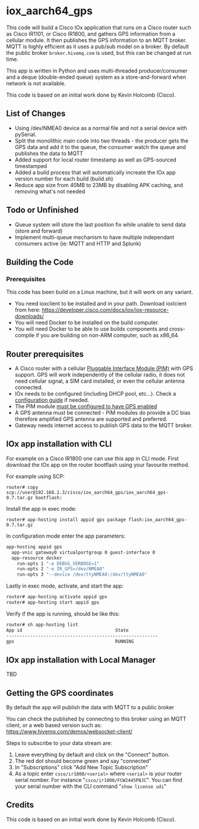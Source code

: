 # iox_aarch64_gps

This code will build a Cisco IOx application that runs on a Cisco router such as Cisco IR1101, or Cisco IR1800, and gathers GPS information from a cellular module. It then publishes the GPS information to an MQTT broker. MQTT is highly efficient as it uses a pub/sub model on a broker. By default the public broker `broker.hivemq.com` is used, but this can be changed at run time.

This app is written in Python and uses multi-threaded producer/consumer and a deque (double-ended queue) system as a store-and-forward when network is not available.

This code is based on an initial work done by Kevin Holcomb (Cisco).

## List of Changes
* Using /dev/NMEA0 device as a normal file and not a serial device with pySerial.
* Split the monolithic main code into two threads - the producer gets the GPS data and add it to the queue, the consumer watch the queue and publishes the data to MQTT 
* Added support for local router timestamp as well as GPS-sourced timestamped
* Added a build process that will automatically increate the IOx app version number for each build (build.sh)
* Reduce app size from 40MB to 23MB by disabling APK caching, and removing what's not needed


## Todo or Unfinished
* Queue system will store the last position fix while unable to send data (store and forward)
* Implement multi-queue mechanism to have multiple independant consumers active (ie: MQTT and HTTP and Splunk)

## Building the Code

### Prerequisites

This code has been build on a Linux machine, but it will work on any variant. 

* You need ioxclient to be installed and in your path. Download ioxlcient from here: https://developer.cisco.com/docs/iox/iox-resource-downloads/
* You will need Docker to be installed on the build computer.
* You will need Docker to be able to use buildx components and cross-compile if you are building on non-ARM computer, such as x86_64.

## Router prerequisites

* A Cisco router with a cellular [Pluggable Interface Module (PIM)](https://www.cisco.com/c/en/us/products/collateral/networking/industrial-routers-gateways/pim-industrial-iot-routing-portfolio-so.html) with GPS support. GPS will work independently of the cellular radio, it does not need cellular signal, a SIM card installed, or even the cellular antenna connected.
* IOx needs to be configured (including DHCP pool, etc...). Check a [configuration guide](https://www.cisco.com/c/en/us/td/docs/routers/access/IR1800/software/b-cisco-ir1800-scg.html) if needed.
* The PIM module [must be configured to have GPS enabled](https://www.cisco.com/c/en/us/td/docs/routers/iot-antennas/cellular-pluggable-modules/b-cellular-pluggable-interface-module-configuration-guide/m-configuring-gps.html)
* A GPS antenna must be connected - PIM modules do provide a DC bias therefore amplified GPS antenna are supported and preferred.
* Gateway needs internet access to publish GPS data to the MQTT broker.

## IOx app installation with CLI

For example on a Cisco IR1800 one can use this app in CLI mode. First download the IOx app on the router bootflash using your favourite method.

For example using SCP:

`router# copy scp://user@192.168.2.3/cisco/iox_aarch64_gps/iox_aarch64_gps-0.7.tar.gz bootflash:`

Install the app in exec mode:

`router# app-hosting install appid gps package flash:iox_aarch64_gps-0.7.tar.gz`

In configuration mode enter the app parameters:

```sh
app-hosting appid gps
  app-vnic gateway0 virtualportgroup 0 guest-interface 0
  app-resource docker
    run-opts 1 "-e DEBUG_VERBOSE=1"
    run-opts 2 "-e IR_GPS=/dev/NMEA0"
    run-opts 3 "--device /dev/ttyNMEA0:/dev/ttyNMEA0"
```

Lastly in exec mode, activate, and start the app:

```sh
router# app-hosting activate appid gps
router# app-hosting start appid gps
```

Verify if the app is running, should be like this:

```sh
router# sh app-hosting list
App id                                   State
---------------------------------------------------------
gps                                      RUNNING
```

## IOx app installation with Local Manager

TBD

## Getting the GPS coordinates

By default the app will publish the data with MQTT to a public broker

You can check the published by connecting to this broker using an MQTT client, or a web based version such as: https://www.hivemq.com/demos/websocket-client/

Steps to subscribe to your data stream are:

1. Leave everything by default and click on the "Connect" button. 
1. The red dot should become green and say "connected"
1. In "Subscriptions" click "Add New Topic Subscription"
1. As a topic enter `csco/ir1800/<serial>` where `<serial>` is your router serial nomber. For instance "`csco/ir1800/FCW2445P8JC`". You can find your serial number with the CLI command "`show license udi`"

## Credits 

This code is based on an initial work done by Kevin Holcomb (Cisco).
